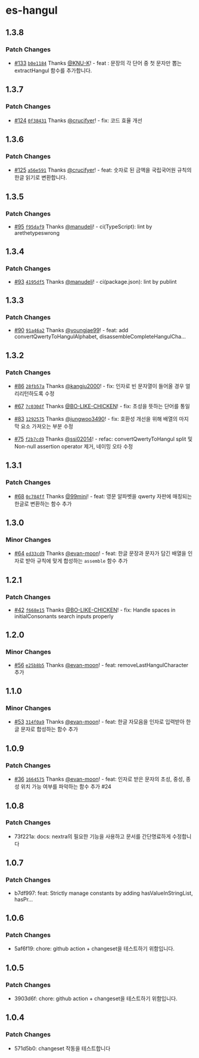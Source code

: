 # es-hangul

## 1.3.8

### Patch Changes

- [#133](https://github.com/toss/es-hangul/pull/133) [`b0e1184`](https://github.com/toss/es-hangul/commit/b0e1184204be0cb9f3c13937888c83c8a94e7ca6) Thanks [@KNU-K](https://github.com/KNU-K)! - feat : 문장의 각 단어 중 첫 문자만 뽑는 extractHangul 함수를 추가합니다.

## 1.3.7

### Patch Changes

- [#124](https://github.com/toss/es-hangul/pull/124) [`0f38431`](https://github.com/toss/es-hangul/commit/0f38431ee611cb89c7e121fd02ab34f749a0c386) Thanks [@crucifyer](https://github.com/crucifyer)! - fix: 코드 효율 개선

## 1.3.6

### Patch Changes

- [#125](https://github.com/toss/es-hangul/pull/125) [`a56e591`](https://github.com/toss/es-hangul/commit/a56e5913bec1e0bb6d1462192ee01d14a00449d5) Thanks [@crucifyer](https://github.com/crucifyer)! - feat: 숫자로 된 금액을 국립국어원 규칙의 한글 읽기로 변환합니다.

## 1.3.5

### Patch Changes

- [#95](https://github.com/toss/es-hangul/pull/95) [`f95daf9`](https://github.com/toss/es-hangul/commit/f95daf97d37268923e1c1a482c61d6ad19d31c5c) Thanks [@manudeli](https://github.com/manudeli)! - ci(TypeScript): lint by arethetypeswrong

## 1.3.4

### Patch Changes

- [#93](https://github.com/toss/es-hangul/pull/93) [`4195df5`](https://github.com/toss/es-hangul/commit/4195df54d72f1decbcf6ea27faf525a4f4f66241) Thanks [@manudeli](https://github.com/manudeli)! - ci(package.json): lint by publint

## 1.3.3

### Patch Changes

- [#90](https://github.com/toss/es-hangul/pull/90) [`91a46a2`](https://github.com/toss/es-hangul/commit/91a46a280d7b054a1ac0fb58bfe5ff6aaa05ea33) Thanks [@youngjae99](https://github.com/youngjae99)! - feat: add convertQwertyToHangulAlphabet, disassembleCompleteHangulCha…

## 1.3.2

### Patch Changes

- [#86](https://github.com/toss/es-hangul/pull/86) [`28fb57a`](https://github.com/toss/es-hangul/commit/28fb57aa73466767dd33ec801799180f71c94aae) Thanks [@kangju2000](https://github.com/kangju2000)! - fix: 인자로 빈 문자열이 들어올 경우 얼리리턴하도록 수정

- [#67](https://github.com/toss/es-hangul/pull/67) [`7c030df`](https://github.com/toss/es-hangul/commit/7c030dfb7f8c050b082b3ab3b4f760c39fbe4413) Thanks [@BO-LIKE-CHICKEN](https://github.com/BO-LIKE-CHICKEN)! - fix: 초성을 뜻하는 단어를 통일

- [#83](https://github.com/toss/es-hangul/pull/83) [`1292575`](https://github.com/toss/es-hangul/commit/12925756c20ef26da86dc3c38f3c6608eb0c2176) Thanks [@jungwoo3490](https://github.com/jungwoo3490)! - fix: 호환성 개선을 위해 배열의 마지막 요소 가져오는 부분 수정

- [#75](https://github.com/toss/es-hangul/pull/75) [`f2b7cd9`](https://github.com/toss/es-hangul/commit/f2b7cd9d15f1deebd36c17bf2924f4abfe20467b) Thanks [@ssi02014](https://github.com/ssi02014)! - refac: convertQwertyToHangul split 및 Non-null assertion operator 제거, 네이밍 오타 수정

## 1.3.1

### Patch Changes

- [#68](https://github.com/toss/es-hangul/pull/68) [`0c784ff`](https://github.com/toss/es-hangul/commit/0c784ffadddf0353c8232a6d487f74f63d8695bf) Thanks [@99mini](https://github.com/99mini)! - feat: 영문 알파벳을 qwerty 자판에 매칭되는 한글로 변환하는 함수 추가

## 1.3.0

### Minor Changes

- [#64](https://github.com/toss/es-hangul/pull/64) [`ed33cd9`](https://github.com/toss/es-hangul/commit/ed33cd904decad440c38d6d4d5bbf596c1c552f7) Thanks [@evan-moon](https://github.com/evan-moon)! - feat: 한글 문장과 문자가 담긴 배열을 인자로 받아 규칙에 맞게 합성하는 `assemble` 함수 추가

## 1.2.1

### Patch Changes

- [#42](https://github.com/toss/es-hangul/pull/42) [`f668e15`](https://github.com/toss/es-hangul/commit/f668e15318744e2c0195a826ef0d963de26072cb) Thanks [@BO-LIKE-CHICKEN](https://github.com/BO-LIKE-CHICKEN)! - fix: Handle spaces in initialConsonants search inputs properly

## 1.2.0

### Minor Changes

- [#56](https://github.com/toss/es-hangul/pull/56) [`e25b8b5`](https://github.com/toss/es-hangul/commit/e25b8b5d8b7a5739a66163233779f5cfa7ed8cdb) Thanks [@evan-moon](https://github.com/evan-moon)! - feat: removeLastHangulCharacter 추가

## 1.1.0

### Minor Changes

- [#53](https://github.com/toss/es-hangul/pull/53) [`314f0a9`](https://github.com/toss/es-hangul/commit/314f0a94e49aaa3202d724a0ae5a3cd4574e6bc3) Thanks [@evan-moon](https://github.com/evan-moon)! - feat: 한글 자모음을 인자로 입력받아 한글 문자로 합성하는 함수 추가

## 1.0.9

### Patch Changes

- [#36](https://github.com/toss/es-hangul/pull/36) [`1664575`](https://github.com/toss/es-hangul/commit/16645753056faa9702be5c50f1042618c032b186) Thanks [@evan-moon](https://github.com/evan-moon)! - feat: 인자로 받은 문자의 초성, 중성, 종성 위치 가능 여부를 파악하는 함수 추가 #24

## 1.0.8

### Patch Changes

- 73f221a: docs: nextra의 필요한 기능을 사용하고 문서를 간단명료하게 수정합니다

## 1.0.7

### Patch Changes

- b7df997: feat: Strictly manage constants by adding hasValueInStringList, hasPr…

## 1.0.6

### Patch Changes

- 5af6f19: chore: github action + changeset을 테스트하기 위함입니다.

## 1.0.5

### Patch Changes

- 3903d6f: chore: github action + changeset을 테스트하기 위함입니다.

## 1.0.4

### Patch Changes

- 571d5b0: changeset 작동을 테스트합니다
